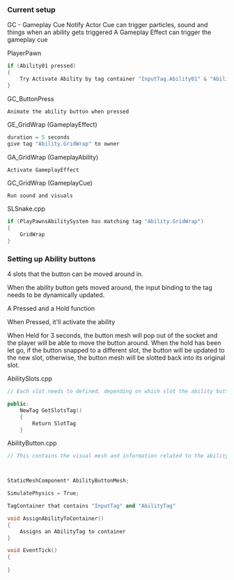 ### Current setup

GC - Gameplay Cue Notify Actor
Cue can trigger particles, sound and things when an ability gets triggered
A Gameplay Effect can trigger the gameplay cue

PlayerPawn
```cpp
if (Ability01 pressed)
{
	Try Activate Ability by tag container "InputTag.Ability01" & "Ability.[AbilityName]"
}
```

GC_ButtonPress
```
Animate the ability button when pressed
```

GE_GridWrap (GameplayEffect)
```cpp
duration = 5 seconds
give tag "Ability.GridWrap" to owner
```

GA_GridWrap (GameplayAbility)
```cpp
Activate GameplayEffect
```

GC_GridWrap (GameplayCue)
```
Run sound and visuals
```

SLSnake.cpp
```cpp
if (PlayPawnsAbilitySystem has matching tag "Ability.GridWrap")
{
	GridWrap
}
```


### Setting up Ability buttons

4 slots that the button can be moved around in.

When the ability button gets moved around, the input binding to the tag needs to be dynamically updated.

A Pressed and a Hold function

When Pressed, it'll activate the ability

When Held for 3 seconds, the button mesh will pop out of the socket and the player will be able to move the button around. When the hold has been let go, if the button snapped to a different slot, the button will be updated to the new slot, otherwise, the button mesh will be slotted back into its original slot.

AbilitySlots.cpp
```cpp
// Each slot needs to defined, depending on which slot the ability button goes on, the ability button will be given the respective "InputTag"

public:
	NewTag GetSlotsTag()
	{
		Return SlotTag
	}
```

AbilityButton.cpp
```cpp
// This contains the visual mesh and information related to the ability the player has.



StaticMeshComponent* AbilityButtonMesh;

SimulatePhysics = True;

TagContainer that contains "InputTag" and "AbilityTag"

void AssignAbilityToContainer()
{
	Assigns an AbilityTag to container
}

void EventTick()
{
	
}

```
